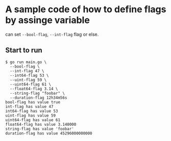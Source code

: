 # A sample code of how to define flags by assinge variable

can set `--bool-flag`, `--int-flag` flag or else.

## Start to run

```
$ go run main.go \
  --bool-flag \
  --int-flag 47 \
  --int64-flag 53 \
  --uint-flag 59 \
  --uint64-flag 61 \
  --float64-flag 3.14 \
  --string-flag "foobar" \
  --duration-flag 12h34m56s
bool-flag has value true
int-flag has value 47
int64-flag has value 53
uint-flag has value 59
uint64-flag has value 61
float64-flag has value 3.140000
string-flag has value 'foobar'
duration-flag has value 45296000000000
```

